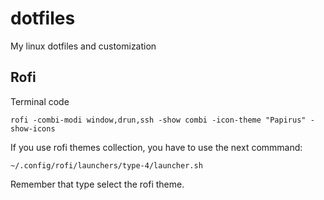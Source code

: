 # dotfiles
My linux dotfiles and customization 

## Rofi 
Terminal code 
```
rofi -combi-modi window,drun,ssh -show combi -icon-theme "Papirus" -show-icons
```
 If you use rofi themes collection, you have to use the next commmand: 
 ```
 ~/.config/rofi/launchers/type-4/launcher.sh
 ```
 Remember that type select the rofi theme.
